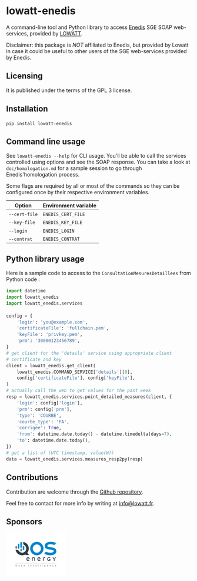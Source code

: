 # lowatt-enedis

A command-line tool and Python library to access
[Enedis](https://www.enedis.fr/) SGE SOAP web-services, provided by
[LOWATT](https://www.lowatt.fr).

Disclaimer: this package is *NOT* affiliated to Enedis, but provided by Lowatt
in case it could be useful to other users of the SGE web-services provided by
Enedis.

## Licensing

It is published under the terms of the GPL 3 license.

## Installation

``pip install lowatt-enedis``

## Command line usage

See ``lowatt-enedis --help`` for CLI usage. You'll be able to call the services
controlled using options and see the SOAP response.  You can take a look at
``doc/homologation.md`` for a sample session to go through Enedis'homologation
process.

Some flags are required by all or most of the commands so they can be
configured once by their respective environment variables.

| Option        | Environment variable |
|---------------|----------------------|
| `--cert-file` | `ENEDIS_CERT_FILE`   |
| `--key-file`  | `ENEDIS_KEY_FILE`    |
| `--login`     | `ENEDIS_LOGIN`       |
| `--contrat`   | `ENEDIS_CONTRAT`     |

## Python library usage

Here is a sample code to access to the ``ConsultationMesuresDetaillees`` from
Python code :

```python
import datetime
import lowatt_enedis
import lowatt_enedis.services

config = {
    'login': 'you@example.com',
    'certificateFile': 'fullchain.pem',
    'keyFile': 'privkey.pem',
    'prm': '30000123456789',
}
# get client for the 'details' service using appropriate client
# certificate and key
client = lowatt_enedis.get_client(
    lowatt_enedis.COMMAND_SERVICE['details'][0],
    config['certificateFile'], config['keyFile'],
)
# actually call the web to get values for the past week
resp = lowatt_enedis.services.point_detailed_measures(client, {
    'login': config['login'],
    'prm': config['prm'],
    'type': 'COURBE',
    'courbe_type': 'PA',
    'corrigee': True,
    'from': datetime.date.today() - datetime.timedelta(days=7),
    'to': datetime.date.today(),
})
# get a list of (UTC timestamp, value(W))
data = lowatt_enedis.services.measures_resp2py(resp)
```

## Contributions

Contribution are welcome through the [Github
repository](https://github.com/lowatt/lowatt_enedis).

Feel free to contact for more info by writing at info@lowatt.fr.

## Sponsors

[![QosEnergy](assets/qos-energy.png)](https://www.qosenergy.com/)

